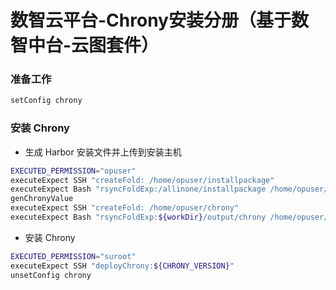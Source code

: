 # 数智云平台-Chrony安装分册（基于数智中台-云图套件）

### 准备工作

````bash
setConfig chrony
````

### 安装 Chrony

- 生成 Harbor 安装文件并上传到安装主机

````bash
EXECUTED_PERMISSION="opuser"
executeExpect SSH "createFold: /home/opuser/installpackage"
executeExpect Bash "rsyncFoldExp:/allinone/installpackage /home/opuser/installpackage"
genChronyValue
executeExpect SSH "createFold: /home/opuser/chrony"
executeExpect Bash "rsyncFoldExp:${workDir}/output/chrony /home/opuser/chrony"
````

- 安装 Chrony

````bash
EXECUTED_PERMISSION="suroot"       
executeExpect SSH "deployChrony:${CHRONY_VERSION}"
unsetConfig chrony
````